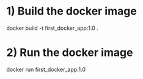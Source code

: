 # 1) Build the docker image
docker build -t first_docker_app:1.0 .

# 2) Run the docker image
docker run first_docker_app:1.0